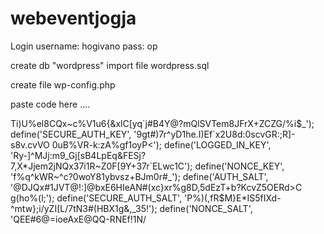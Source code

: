# webeventjogja
Login 
username: hogivano 
pass: op

create db "wordpress"
import file wordpress.sql

create file wp-config.php

paste code here ....
<?php
/**
 * The base configuration for WordPress
 *
 * The wp-config.php creation script uses this file during the
 * installation. You don't have to use the web site, you can
 * copy this file to "wp-config.php" and fill in the values.
 *
 * This file contains the following configurations:
 *
 * * MySQL settings
 * * Secret keys
 * * Database table prefix
 * * ABSPATH
 *
 * @link https://codex.wordpress.org/Editing_wp-config.php
 *
 * @package WordPress
 */


// ** MySQL settings - You can get this info from your web host ** //
/** The name of the database for WordPress */
define('DB_NAME', 'wordpress');

/** MySQL database username */
define('DB_USER', 'root');

/** MySQL database password */
define('DB_PASSWORD', 'your db pas');

/** MySQL hostname */
define('DB_HOST', 'localhost');

/** Database Charset to use in creating database tables. */
define('DB_CHARSET', 'utf8mb4');

/** The Database Collate type. Don't change this if in doubt. */
define('DB_COLLATE', '');

/**#@+
 * Authentication Unique Keys and Salts.
 *
 * Change these to different unique phrases!
 * You can generate these using the {@link https://api.wordpress.org/secret-key/1.1/salt/ WordPress.org secret-key service}
 * You can change these at any point in time to invalidate all existing cookies. This will force all users to have to log in again.
 *
 * @since 2.6.0
 */
define('AUTH_KEY',         'w>Ti)U%el8CQx~c%V1u6{&xlC[yq`j#B4Y@?mQlSVTem8JFrX+ZC<mnn>ZG/%i$_');
define('SECURE_AUTH_KEY',  '9gt#)7r^yD1he.I)Ef`x2U8d:0scvGR:;R]-s8v.cvVO 0uB%VR-k:zA%gf1oyP<');
define('LOGGED_IN_KEY',    'Ry-]^MJj:m9_Gj[sB4LpEq&FESj?7,X*Jjem2jNQx37i1R~Z0F[9Y+37r`ELwc1C');
define('NONCE_KEY',        'f%q<kCQD=c8sH8:KuIBR2AZ*^Jq=LxDTjQaQ>^kWR~^c?0woY81ybvsz+BJm0r#_');
define('AUTH_SALT',        '@DJQx#1JVT@!:]@bxE6HIeAN#(xc}xr%g8D,5dEzT+b?KcvZ5OERd>C g(ho%(l;');
define('SECURE_AUTH_SALT', 'P%)(,fR<kA)Dq^b46g*vz/l;qBT44kRCNh!HA_gy5.#Z9ea#5R)Q<*[+1zX_t?e!');
define('LOGGED_IN_SALT',   '%XehZ-#a+F(XWwT1X2&>$M}E*IS5fIXd-^mtw};i/yZI[L/7tN3#(HBX1g&,_35!');
define('NONCE_SALT',       'QEE#6@=ioeAxE@QQ-RNEf!1N/<XP*?LZ)Xwq2hN}##V,]Nuc<~N}b+G}d|ek@-1u');

/**#@-*/

/**
 * WordPress Database Table prefix.
 *
 * You can have multiple installations in one database if you give each
 * a unique prefix. Only numbers, letters, and underscores please!
 */
$table_prefix  = 'wp_';

/**
 * For developers: WordPress debugging mode.
 *
 * Change this to true to enable the display of notices during development.
 * It is strongly recommended that plugin and theme developers use WP_DEBUG
 * in their development environments.
 *
 * For information on other constants that can be used for debugging,
 * visit the Codex.
 *
 * @link https://codex.wordpress.org/Debugging_in_WordPress
 */
define('WP_DEBUG', false);

/* That's all, stop editing! Happy blogging. */

/** Absolute path to the WordPress directory. */
if ( !defined('ABSPATH') )
	define('ABSPATH', dirname(__FILE__) . '/');

/** Sets up WordPress vars and included files. */
require_once(ABSPATH . 'wp-settings.php');

